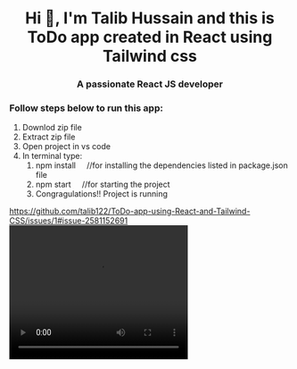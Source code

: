 <h1 align="center">Hi 👋, I'm Talib Hussain and this is ToDo app created in React using Tailwind css</h1>
<h3 align="center">A passionate React JS developer</h3>

<h3 align="left">Follow steps below to run this app:</h3>
<ol>
  <li>Downlod zip file</li>
  <li>Extract zip file</li>
  <li>Open project in vs code</li>
  <li>In terminal type:
    <ol>
  <li>npm install  &nbsp;&nbsp;&nbsp; //for installing the dependencies listed in package.json file</li>
  <li>npm start   &nbsp;&nbsp;&nbsp;&nbsp;//for starting the project</li>
  <li>Congragulations!! Project is running</li>
    </ol>
</ol>

https://github.com/talib122/ToDo-app-using-React-and-Tailwind-CSS/issues/1#issue-2581152691
<video width="320" height="240" controls>
  <source src="https://github.com/talib122/ToDo-app-using-React-and-Tailwind-CSS/issues/1#issue-2581152691" type="video/mp4">
  Your browser does not support the video tag.
</video>
